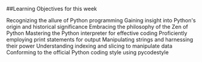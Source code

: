 ##Learning Objectives for this week

Recognizing the allure of Python programming
Gaining insight into Python's origin and historical significance
Embracing the philosophy of the Zen of Python
Mastering the Python interpreter for effective coding
Proficiently employing print statements for output
Manipulating strings and harnessing their power
Understanding indexing and slicing to manipulate data
Conforming to the official Python coding style using pycodestyle
